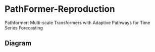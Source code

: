 # PathFormer-Reproduction
Pathformer: Multi-scale Transformers with Adaptive Pathways for Time Series Forecasting

## Diagram

